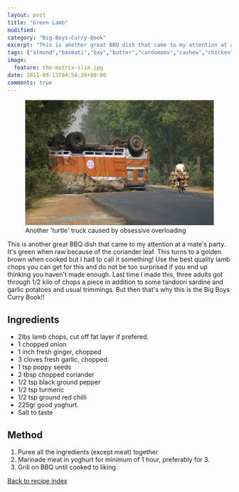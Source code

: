 ```yaml
---
layout: post
title: "Green Lamb"
modified:
category: "Big-Boys-Curry-Book"
excerpt: "This is another great BBQ dish that came to my attention at a mate's party"
tags: ["almond","basmati","bay","butter","cardomoms","cashew","chicken","cinnamon","cloves","cumin","ghee","lamb","mace","nuts","pepper","rice","saffron","turmeric"]
image:
  feature: the-matrix-slim.jpg
date: 2011-09-13T04:54:39+00:00
comments: true
---
```


<figure>
	<a href="/images/bbcb/pict1668.jpg" alt="Traffic, India" title="Traffic, India &#169; Ashley Kitson 12/09/2011"><img src="/images/bbcb/pict1668.jpg"/></a>
	<figcaption>Another 'turtle' truck caused by obsessive overloading</figcaption>
</figure>

This is another great BBQ dish that came to my attention at a mate's party. It's green when raw because of the coriander leaf. This turns to a golden brown when cooked but I had to call it something! Use the best quality lamb chops you can get for this and do not be too surprised if you end up thinking you haven't made enough. Last time I made this, three adults got through 1/2 kilo of chops a piece in addition to some tandoori sardine and garlic potatoes and usual trimmings. But then that's why this is the Big Boys Curry Book!!
        
## Ingredients
        
<ul><li>2lbs lamb chops, cut off fat layer if prefered.</li><li>1 chopped onion</li><li>1 inch fresh ginger, chopped</li><li>3 cloves fresh garlic, chopped.</li><li>1 tsp poppy seeds</li><li>2 tbsp chopped coriander</li><li>1/2 tsp black ground pepper</li><li>1/2 tsp turmeric</li><li>1/2 tsp ground red chilli</li><li>225gr good yoghurt.</li><li>Salt to taste</li></ul>
        
## Method

<ol><li>Puree all the ingredients (except meat) together</li><li>Marinade meat in yoghurt for minimum of 1 hour, preferably for 3.</li><li>Grill on BBQ until cooked to liking.</li></ol>   

<a href="/bbcb">Back to recipe index</a>      
